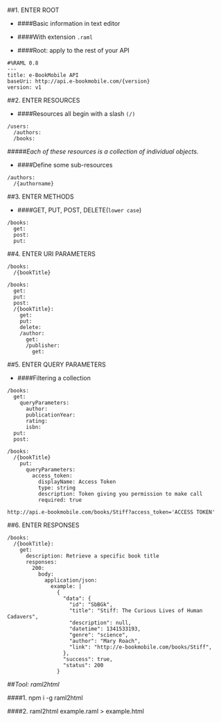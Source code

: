 ##1. ENTER ROOT
* ####Basic information in text editor

* ####With extension `.raml`
   
* ####Root: apply to the rest of your API
	
```
#%RAML 0.8
---
title: e-BookMobile API
baseUri: http://api.e-bookmobile.com/{version}
version: v1
```
  
##2. ENTER RESOURCES
* ####Resources all begin with a slash `(/)`
	
```
/users:
  /authors:
  /books:
```
#####_Each of these resources is a collection of individual objects._
 
* ####Define some sub-resources

```
/authors:
  /{authorname}
```
      
##3. ENTER METHODS
* ####GET, PUT, POST, DELETE(`lower case`)

```
/books: 
  get: 
  post:
  put:
```

##4. ENTER URI PARAMETERS


```
/books:
  /{bookTitle}
```
      
	/books:
      get:
      put:
      post:
      /{bookTitle}:
        get:
        put:
        delete:
        /author:
          get:
          /publisher:
            get:

##5. ENTER QUERY PARAMETERS
* ####Filtering a collection

```
/books:
  get:
   	queryParameters:
      author:
	  publicationYear:
      rating:
      isbn:
  put:
  post:
```
```
/books:
  /{bookTitle}
    put:
      queryParameters:
        access_token:
          displayName: Access Token
          type: string
          description: Token giving you permission to make call
          required: true
```              
`http://api.e-bookmobile.com/books/Stiff?access_token='ACCESS TOKEN'`

##6. ENTER RESPONSES
```
/books:
  /{bookTitle}:
    get:
      description: Retrieve a specific book title
      responses:
        200:
          body:
            application/json:
              example: |
                {
                  "data": {
                    "id": "SbBGk",
                    "title": "Stiff: The Curious Lives of Human Cadavers",
                    "description": null,
                    "datetime": 1341533193,
                    "genre": "science",
                    "author": "Mary Roach",
                    "link": "http://e-bookmobile.com/books/Stiff",
                  },
                  "success": true,
                  "status": 200
                }
```

##_Tool: raml2html_

####1. npm i -g raml2html

####2. raml2html example.raml > example.html
  